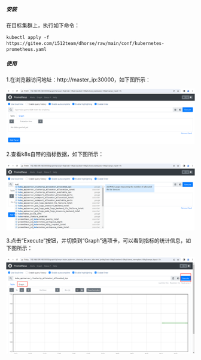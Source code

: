 ##### 安装

在目标集群上，执行如下命令：

```shell
kubectl apply -f https://gitee.com/i512team/dhorse/raw/main/conf/kubernetes-prometheus.yaml
```

##### 使用

1.在浏览器访问地址：http://master_ip:30000，如下图所示：

![Image text](./image/prometheus_home.png)

2.查看k8s自带的指标数据，如下图所示：

![Image text](./image/prometheus_k8s_metrics.png)

3.点击“Execute”按钮，并切换到“Graph”选项卡，可以看到指标的统计信息，如下图所示：

![Image text](./image/prometheus_k8s_metrics2.png)